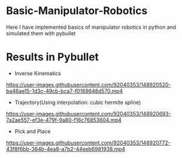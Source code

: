 # Basic-Manipulator-Robotics
Here I have implemented basics of manipulator robotics in python and simulated them with pybullet

# Results in Pybullet

* Inverse Kinematics

https://user-images.githubusercontent.com/92040353/148920520-ba46ae15-1d3c-49cb-bca7-f0169648d570.mp4


* Trajectory(Using interpolation: cubic hermite spline)

https://user-images.githubusercontent.com/92040353/148920693-7a2ae557-ef3e-479f-9a80-f16c76853604.mp4


* Pick and Place

https://user-images.githubusercontent.com/92040353/148920772-43f8f6bb-384b-4ea8-a7b2-44eeb6981938.mp4
